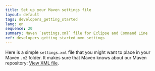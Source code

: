 ```yaml
---
title: Set up your Maven settings file
layout: default
tags: developers_getting_started
lang: en
sequence: 20
summary: Maven `settings.xml` file for Eclipse and Command Line
ref: developers_getting_started_mvn_settings
---
```


Here is a simple `settings.xml` file that you might want to place in your Maven `.m2` folder.
It makes sure that Maven knows about our Maven repository: <a href="https://github.com/metasfresh/metasfresh/blob/master/misc/dev-support/maven/settings.xml" title="metasfresh Maven settings.xml | github.com" target="\_blank">View XML file</a>.
